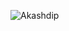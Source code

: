 ![Akashdip](https://user-images.githubusercontent.com/81384987/210184528-f2e30dcd-9cf1-4326-a16f-c7b0dbd4035b.png)
